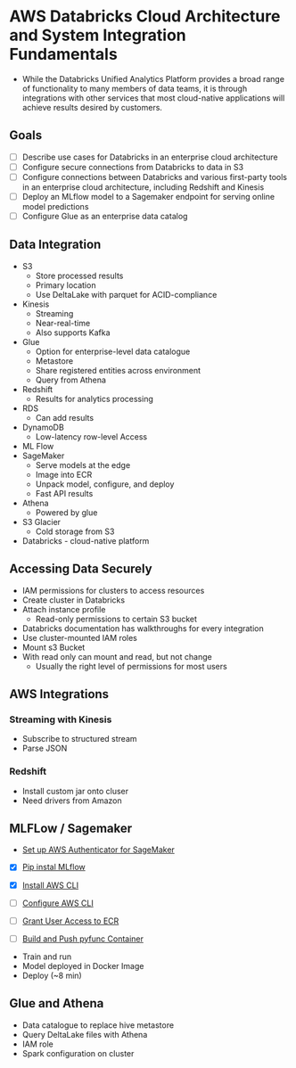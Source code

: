 # AWS Databricks Cloud Architecture and System Integration Fundamentals

- While the Databricks Unified Analytics Platform provides a broad range of functionality to many members of data teams, it is through integrations with other services that most cloud-native applications will achieve results desired by customers.

## Goals

- [ ] Describe use cases for Databricks in an enterprise cloud architecture
- [ ] Configure secure connections from Databricks to data in S3
- [ ] Configure connections between Databricks and various first-party tools in an enterprise cloud architecture,  including Redshift and Kinesis
- [ ] Deploy an MLflow model to a Sagemaker endpoint for serving online model predictions
- [ ] Configure Glue as an enterprise data catalog

## Data Integration

- S3
  - Store processed results
  - Primary location
  - Use DeltaLake with parquet for ACID-compliance
- Kinesis
  - Streaming
  - Near-real-time
  - Also supports Kafka
- Glue
  - Option for enterprise-level data catalogue
  - Metastore
  - Share registered entities across environment
  - Query from Athena
- Redshift
  - Results for analytics processing
- RDS
  - Can add results
- DynamoDB
  - Low-latency row-level Access
- ML Flow
- SageMaker
  - Serve models at the edge
  - Image into ECR
  - Unpack model, configure, and deploy
  - Fast API results
- Athena
  - Powered by glue
- S3 Glacier
  - Cold storage from S3
- Databricks - cloud-native platform

## Accessing Data Securely

- IAM permissions for clusters to access resources
- Create cluster in Databricks
- Attach instance profile
  - Read-only permissions to certain S3 bucket
- Databricks documentation has walkthroughs for every integration
- Use cluster-mounted IAM roles
- Mount s3 Bucket
- With read only can mount and read, but not change
  - Usually the right level of permissions for most users

## AWS Integrations

### Streaming with Kinesis

- Subscribe to structured stream
- Parse JSON

### Redshift

- Install custom jar onto cluser
- Need drivers from Amazon

## MLFLow / Sagemaker

- [Set up AWS Authenticator for SageMaker](https://docs.databricks.com/administration-guide/cloud-configurations/aws/sagemaker.html)
- [x] [Pip instal MLflow](https://mlflow.org/docs/latest/quickstart.html#installing-mlflow)
- [x] [Install  AWS CLI](https://docs.aws.amazon.com/cli/latest/userguide/getting-started-install.html)
- [ ] [Configure AWS CLI](https://docs.aws.amazon.com/cli/latest/userguide/cli-chap-configure.html)
- [ ] [Grant User Access to ECR](https://docs.aws.amazon.com/AmazonECR/latest/userguide/what-is-ecr.html)
- [ ] [Build and Push pyfunc Container](https://mlflow.org/docs/latest/cli.html#mlflow-sagemaker-build-and-push-container)


- Train and run
- Model deployed in Docker Image
- Deploy (~8 min)

## Glue and Athena

- Data catalogue to replace hive metastore
- Query DeltaLake files with Athena
- IAM role
- Spark configuration on cluster

